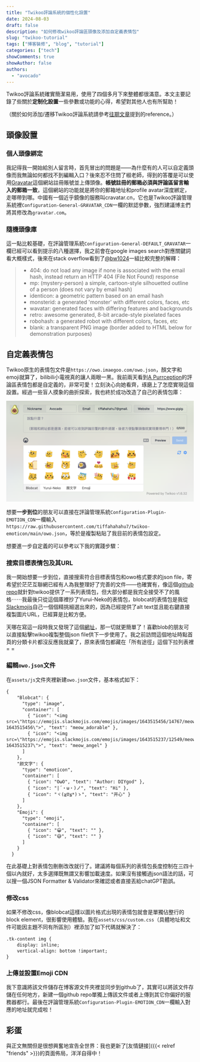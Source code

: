 ```yaml
---
title: "Twikoo評論系統的個性化設置"
date: 2024-08-03
draft: false
description: "如何修改wikoo評論區頭像及添加自定義表情包"
slug: "twikoo-tutorial"
tags: ["博客裝修", "blog", "tutorial"]
categories: ["tech"]
showComments: true
showAuthor: false
authors:
  - "avocado"
---
```

Twikoo評論系統確實簡潔易用，使用了四個多月下來整體都很滿意。本文主要記錄了些關於**定制化設置**一些參數或功能的心得，希望對其他人也有所幫助！

（關於如何添加/遷移Twikoo評論系統請參考[往期文章](https://www.gigigatgat.ca/posts/apr-2024-recap/#%E6%8A%98%E9%A8%B0%E8%A3%9D%E4%BF%AE)提到的reference。）
## 頭像設置
### 個人頭像綁定
我記得我一開始給別人留言時，首先冒出的問題是——為什麼有的人可以自定義頭像而我無論如何都找不到編輯入口？後來忍不住問了椒老師，得到的答覆是可以使用[Gravatar](https://gravatar.com/)這個網站註冊賬號並上傳頭像。**帳號註冊的郵箱必須與評論區留言輸入的郵箱一致**，這個網站的功能就是將你的郵箱地址和profile avatar深度綁定，走哪帶到哪。中國有一個近乎鏡像的服務叫cravatar.cn，它也是Twikoo評論管理系統裡`Configuration-General-GRAVATAR_CDN`一欄的默認參數，強烈建議博主們將其修改為`gravatar.com`。
### 隨機頭像庫
這一點比較基礎，在評論管理系統`Configuration-General-DEFAULT_GRAVATAR`一欄已經可以看到提示的八種選擇，我之前會在google images search對應關鍵詞看大概樣式，後來在stack overflow看到了[@bw1024](https://stackoverflow.com/users/997808/bw1024)一組比較完整的解釋：

> - 404: do not load any image if none is associated with the email hash, instead return an HTTP 404 (File Not Found) response
> - mp: (mystery-person) a simple, cartoon-style silhouetted outline of a person (does not vary by email hash)
> - identicon: a geometric pattern based on an email hash
> - monsterid: a generated 'monster' with different colors, faces, etc
> - wavatar: generated faces with differing features and backgrounds
> - retro: awesome generated, 8-bit arcade-style pixelated faces
> - robohash: a generated robot with different colors, faces, etc
> - blank: a transparent PNG image (border added to HTML below for demonstration purposes)
## 自定義表情包
Twikoo原生的表情包文件是`https://owo.imaegoo.com/owo.json`，顏文字和emoji就算了，bilibili小電視真的讓人兩眼一黑。我前兩天看到[A Purrception](https://tortie.me/)的評論區表情包都是自定義的，非常可愛！立刻決心向她看齊，琢磨上了怎麼實現這個設置。經過一些盲人摸象的曲折探索，我也終於成功改造了自己的表情包庫：

![twikoo emoji screenshot](twikoo-emoji.png)

想要**一步到位**的朋友可以直接在評論管理系統`Configuration-Plugin-EMOTION_CDN`一欄輸入`https://raw.githubusercontent.com/tiffahahahu7/twikoo-emoticon/main/owo.json`，等於是複製粘貼了我目前的表情包設定。

想要進一步自定義的可以參考以下我的實踐步驟：
### 搜索目標表情包及其URL
我一開始想要一步到位，直接搜索符合目標表情包和owo格式要求的json file，寄希望於茫茫互聯網已經有人為我整理好了完善的文件——也確實有，像這個[github repo](https://github.com/2X-ercha/Twikoo-Magic)就針對twikoo提供了一系列表情包，但大部分都是我完全接受不了的風格⋯⋯我最後只從這個庫裡抄了Yurui-Neko的表情包，blobcat的表情包是我從[Slackmojis](https://slackmojis.com/categories/25-blob-cats-emojis)自己一個個精挑細選出來的，因為已經提供了alt text並且能右鍵直接複製圖片URL，已經算是比較方便。

天哪在寫這一段時我又發現了這個[網址](https://emotion.xiaokang.me/#/emotion/blob)，那一切就更簡單了！喜歡blob的朋友可以直接點擊twikoo複製整個json file供下一步使用了。我之前訪問這個地址時點首頁的分類卡片都沒反應我就棄了，原來表情包都藏在「所有途徑」這個下拉列表裡= =
### 編輯`owo.json`文件
在`assets/js`文件夾裡新建`owo.json`文件，基本格式如下：

```
{
    "Blobcat": {
      "type": "image",
      "container": [
        { "icon": "<img src=\"https://emojis.slackmojis.com/emojis/images/1643515456/14767/meow_adorable.png?1643515456\">", "text": "meow_adorable" },
        { "icon": "<img src=\"https://emojis.slackmojis.com/emojis/images/1643515237/12549/meow_angel.png?1643515237\">", "text": "meow_angel" }
      ]
    },
    "颜文字": {
      "type": "emoticon",
      "container": [
        { "icon": "OωO", "text": "Author: DIYgod" },
        { "icon": "|´・ω・)ノ", "text": "Hi" },
        { "icon": "ヾ(≧∇≦*)ゝ", "text": "开心" }
      ]
    },
    "Emoji": {
      "type": "emoji",
      "container": [
        { "icon": "😀", "text": "" },
        { "icon": "😅", "text": "" }
      ]
    }
  }
```

在此基礎上對表情包刪刪改改就行了。建議將每個系列的表情包長度控制在三四十個以內就好，太多選擇既無謂又影響加載速度。如果沒有接觸過json語法的話，可以搜一個JSON Formatter & Validator來確認或者直接丟給chatGPT勘誤。
### 修改css
如果不修改css，像blobcat這樣以圖片格式出現的表情包就會是單獨佔整行的block element，很影響使用體驗。我在`assets/css/custom.css`（具體地址和文件可能因主題不同有所區別）裡添加了如下代碼就解決了：
```
.tk-content img {
    display: inline;
    vertical-align: bottom !important;
}
```
### 上傳並設置Emoji CDN
我下意識將該文件儲存在博客源文件夾裡並同步到github了，其實可以將該文件存儲在任何地方，新建一個github repo單獨上傳該文件或者上傳到其它你偏好的服務器都行。最後在評論管理系統`Configuration-Plugin-EMOTION_CDN`一欄輸入對應的地址就完成啦！

## 彩蛋

與正文無關但是很想興奮地宣告全世界：我也更新了[友情鏈接]({{< relref "friends" >}})的頁面佈局，洋洋自得中！